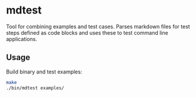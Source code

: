 # mdtest

Tool for combining examples and test cases. Parses markdown files for test steps defined as code blocks and uses these to test command line applications.

## Usage

Build binary and test examples:

```sh
make
./bin/mdtest examples/
```
